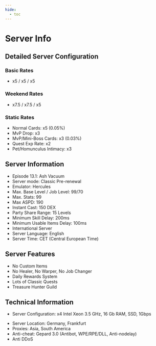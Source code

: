 ```yaml
---
hide:
  - toc
---
```

# Server Info

## **Detailed Server Configuration**

### **Basic Rates**
- x5 / x5 / x5

### **Weekend Rates**
- x7.5 / x7.5 / x5

### **Static Rates**
- Normal Cards: x5 (0.05%)
- MvP Drop: x3
- MvP/Mini-Boss Cards: x3 (0.03%)
- Quest Exp Rate: x2
- Pet/Homunculus Intimacy: x3

## **Server Information**
- Episode 13.1: Ash Vacuum
- Server mode: Classic Pre-renewal
- Emulator: Hercules
- Max. Base Level / Job Level: 99/70
- Max. Stats: 99
- Max ASPD: 190
- Instant Cast: 150 DEX
- Party Share Range: 15 Levels
- Minimum Skill Delay: 200ms
- Minimum Usable Items Delay: 100ms
- International Server
- Server Language: English
- Server Time: CET (Central European Time)

## **Server Features**
- No Custom Items
- No Healer, No Warper, No Job Changer
- Daily Rewards System
- Lots of Classic Quests
- Treasure Hunter Guild

## **Technical Information**
* Server Configuration: x4 Intel Xeon 3.5 GHz, 16 Gb RAM, SSD, 1Gbps
- Server Location: Germany, Frankfurt
- Proxies: Asia, South America
- Anti-cheat: Gepard 3.0 (Antibot, WPE/RPE/DLL, Anti-nodelay)
- Anti DDoS
